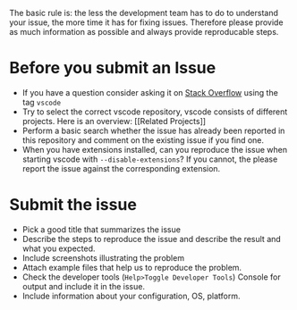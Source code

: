 The basic rule is: the less the development team has to do to understand your issue, the more time it has for fixing issues. Therefore please provide as much information as possible and always provide reproducable steps.

# Before you submit an Issue

* If you have a question consider asking it on [Stack Overflow](https://stackoverflow.com/questions/tagged/vscode) using the tag `vscode`
* Try to select the correct vscode repository, vscode consists of different projects. Here is an overview: [[Related Projects]]
* Perform a basic search whether the issue has already been reported in this repository and comment on the existing issue if you find one.
* When you have extensions installed, can you reproduce the issue when starting vscode with `--disable-extensions`? If you cannot, the please report the issue against the corresponding extension.


# Submit the issue

* Pick a good title that summarizes the issue  
* Describe the steps to reproduce the issue and describe the result and what you expected.
* Include screenshots illustrating the problem
* Attach example files that help us to reproduce the problem.
* Check the developer tools (`Help>Toggle Developer Tools`) Console for output and include it in the issue.
* Include information about your configuration, OS, platform.


